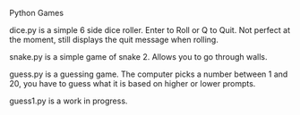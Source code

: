 Python Games

dice.py is a simple 6 side dice roller. Enter to Roll or Q to Quit. Not perfect at the moment, still displays the quit message when rolling.

snake.py is a simple game of snake 2. Allows you to go through walls.

guess.py is a guessing game. The computer picks a number between 1 and 20, you have to guess what it is based on higher or lower prompts.

guess1.py is a work in progress.
